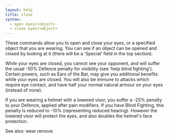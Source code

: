 ```yaml
---
layout: help
title: close
syntax:
  - open eyes/<object>
  - close eyes/<object>
---
```


These commands allow you to open and close your eyes, or a specified object 
that you are wearing.  You can see if an object can be opened and closed by 
looking at it (there will be a 'Special' field in the top section).

While your eyes are closed, you cannot see your opponent, and will suffer the 
usual -50% Defence penalty for visibility (see 'help blind fighting').  Certain
powers, such as Ears of the Bat, may give you additional benefits while your 
eyes are closed.  You will also be immune to attacks which require eye contact,
and have half your normal natural armour on your eyes (instead of none).

If you are wearing a helmet with a lowered visor, you suffer a -25% penalty to 
your Defence, applied after pain modifiers.  If you have Blind Fighting, this 
penalty is reduced to -10% (representing reduced hearing).  However the lowered
visor will protect the eyes, and also doubles the helmet's face protection.

See also: wear remove
